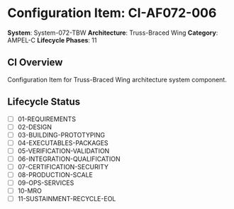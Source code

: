 # Configuration Item: CI-AF072-006

**System**: System-072-TBW
**Architecture**: Truss-Braced Wing
**Category**: AMPEL-C
**Lifecycle Phases**: 11

## CI Overview
Configuration Item for Truss-Braced Wing architecture system component.

## Lifecycle Status
- [ ] 01-REQUIREMENTS
- [ ] 02-DESIGN
- [ ] 03-BUILDING-PROTOTYPING
- [ ] 04-EXECUTABLES-PACKAGES
- [ ] 05-VERIFICATION-VALIDATION
- [ ] 06-INTEGRATION-QUALIFICATION
- [ ] 07-CERTIFICATION-SECURITY
- [ ] 08-PRODUCTION-SCALE
- [ ] 09-OPS-SERVICES
- [ ] 10-MRO
- [ ] 11-SUSTAINMENT-RECYCLE-EOL
